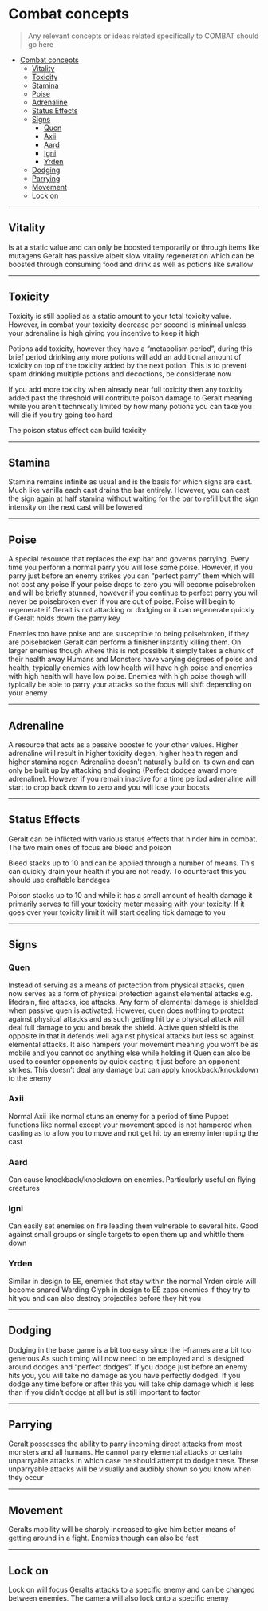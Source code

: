 # Combat concepts
> Any relevant concepts or ideas related specifically to COMBAT should go here

- [Combat concepts](#combat-concepts)
  - [Vitality](#vitality)
  - [Toxicity](#toxicity)
  - [Stamina](#stamina)
  - [Poise](#poise)
  - [Adrenaline](#adrenaline)
  - [Status Effects](#status-effects)
  - [Signs](#signs)
    - [Quen](#quen)
    - [Axii](#axii)
    - [Aard](#aard)
    - [Igni](#igni)
    - [Yrden](#yrden)
  - [Dodging](#dodging)
  - [Parrying](#parrying)
  - [Movement](#movement)
  - [Lock on](#lock-on)

---
## Vitality
Is at a static value and can only be boosted temporarily or through items like mutagens
Geralt has passive albeit slow vitality regeneration which can be boosted through consuming food and drink as well as potions like swallow

---
## Toxicity
Toxicity is still applied as a static amount to your total toxicity value. However, in combat your toxicity decrease per second is minimal unless your adrenaline is high giving you incentive to keep it high

Potions add toxicity, however they have a “metabolism period”, during this brief period drinking any more potions will add an additional amount of toxicity on top of the toxicity added by the next potion. This is to prevent spam drinking multiple potions and decoctions, be considerate now

If you add more toxicity when already near full toxicity then any toxicity added past the threshold will contribute poison damage to Geralt meaning while you aren’t technically limited by how many potions you can take you will die if you try going too hard

The poison status effect can build toxicity

---
## Stamina
Stamina remains infinite as usual and is the basis for which signs are cast. Much like vanilla each cast drains the bar entirely. However, you can cast the sign again at half stamina without waiting for the bar to refill but the sign intensity on the next cast will be lowered

---
## Poise
A special resource that replaces the exp bar and governs parrying. Every time you perform a normal parry you will lose some poise. However, if you parry just before an enemy strikes you can “perfect parry” them which will not cost any poise
If your poise drops to zero you will become poisebroken and will be briefly stunned, however if you continue to perfect parry you will never be poisebroken even if you are out of poise. Poise will begin to regenerate if Geralt is not attacking or dodging or it can regenerate quickly if Geralt holds down the parry key

Enemies too have poise and are susceptible to being poisebroken, if they are poisebroken Geralt can perform a finisher instantly killing them. On larger enemies though where this is not possible it simply takes a chunk of their health away
Humans and Monsters have varying degrees of poise and health, typically enemies with low health will have high poise and enemies with high health will have low poise. Enemies with high poise though will typically be able to parry your attacks so the focus will shift depending on your enemy

---
## Adrenaline
A resource that acts as a passive booster to your other values. Higher adrenaline will result in higher toxicity degen, higher health regen and higher stamina regen
Adrenaline doesn’t naturally build on its own and can only be built up by attacking and doging (Perfect dodges award more adrenaline). However if you remain inactive for a time period adrenaline will start to drop back down to zero and you will lose your boosts

---
## Status Effects
Geralt can be inflicted with various status effects that hinder him in combat. The two main ones of focus are bleed and poison

Bleed stacks up to 10 and can be applied through a number of means. This can quickly drain your health if you are not ready. To counteract this you should use craftable bandages 

Poison stacks up to 10 and while it has a small amount of health damage it primarily serves to fill your toxicity meter messing with your toxicity. If it goes over your toxicity limit it will start dealing tick damage to you

---
## Signs
### Quen
Instead of serving as a means of protection from physical attacks, quen now serves as a form of physical protection against elemental attacks e.g. lifedrain, fire attacks, ice attacks. Any form of elemental damage is shielded when passive quen is activated. However, quen does nothing to protect against physical attacks and as such getting hit by a physical attack will deal full damage to you and break the shield.
Active quen shield is the opposite in that it defends well against physical attacks but less so against elemental attacks. It also hampers your movement meaning you won’t be as mobile and you cannot do anything else while holding it
Quen can also be used to counter opponents by quick casting it just before an opponent strikes. This doesn’t deal any damage but can apply knockback/knockdown to the enemy

### Axii
Normal Axii like normal stuns an enemy for a period of time
Puppet functions like normal except your movement speed is not hampered when casting as to allow you to move and not get hit by an enemy interrupting the cast

### Aard
Can cause knockback/knockdown on enemies. Particularly useful on flying creatures

### Igni
Can easily set enemies on fire leading them vulnerable to several hits. Good against small groups or single targets to open them up and whittle them down



### Yrden
Similar in design to EE, enemies that stay within the normal Yrden circle will become snared
Warding Glyph in design to EE zaps enemies if they try to hit you and can also destroy projectiles before they hit you


---
## Dodging
Dodging in the base game is a bit too easy since the i-frames are a bit too generous
As such timing will now need to be employed and is designed around dodges and “perfect dodges”. If you dodge just before an enemy hits you, you will take no damage as you have perfectly dodged. If you dodge any time before or after this you will take chip damage which is less than if you didn’t dodge at all but is still important to factor

---
## Parrying
Geralt possesses the ability to parry incoming direct attacks from most monsters and all humans. He cannot parry elemental attacks or certain unparryable attacks in which case he should attempt to dodge these. These unparryable attacks will be visually and audibly shown so you know when they occur

---
## Movement
Geralts mobility will be sharply increased to give him better means of getting around in a fight. Enemies though can also be fast

---
## Lock on
Lock on will focus Geralts attacks to a specific enemy and can be changed between enemies. The camera will also lock onto a specific enemy
